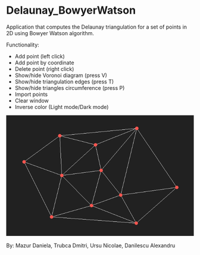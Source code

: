# Delaunay_BowyerWatson

Application that computes the Delaunay triangulation for a set of points in 2D using Bowyer Watson algorithm.

Functionality:
-	Add point (left click)
-	Add point by coordinate
-	Delete point (right click)
-	Show/hide Voronoi diagram (press V)
-	Show/hide triangulation edges (press T)
-	Show/hide triangles circumference (press P)
-	Import points
-	Clear window
-	Inverse color (Light mode/Dark mode)


![](images/b2t.png)

By:
Mazur Daniela,
Trubca Dmitri,
Ursu Nicolae,
Danilescu Alexandru
